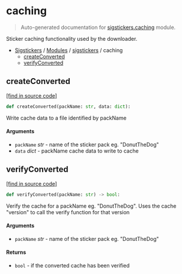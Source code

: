 # caching

> Auto-generated documentation for [sigstickers.caching](../../sigstickers/caching.py) module.

Sticker caching functionality used by the downloader.

- [Sigstickers](../README.md#sigstickers-index) / [Modules](../README.md#sigstickers-modules) / [sigstickers](index.md#sigstickers) / caching
    - [createConverted](#createconverted)
    - [verifyConverted](#verifyconverted)

## createConverted

[[find in source code]](../../sigstickers/caching.py#L50)

```python
def createConverted(packName: str, data: dict):
```

Write cache data to a file identified by packName

#### Arguments

- `packName` *str* - name of the sticker pack eg. "DonutTheDog"
- `data` *dict* - packName cache data to write to cache

## verifyConverted

[[find in source code]](../../sigstickers/caching.py#L12)

```python
def verifyConverted(packName: str) -> bool:
```

Verify the cache for a packName eg. "DonutTheDog". Uses the cache "version"
to call the verify function for that version

#### Arguments

- `packName` *str* - name of the sticker pack eg. "DonutTheDog"

#### Returns

- `bool` - if the converted cache has been verified
